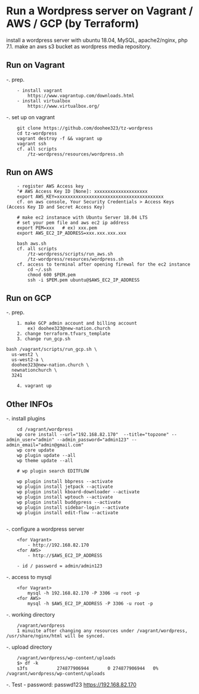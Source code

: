 # Run a Wordpress server on Vagrant / AWS / GCP (by Terraform)

install a wordpress server with ubuntu 18.04, MySQL, apache2/nginx, php 7.1. 
make an aws s3 bucket as wordpress media repository.

## Run on Vagrant
-. prep.
```
    - install vagrant
        https://www.vagrantup.com/downloads.html
    - install virtualbox
        https://www.virtualbox.org/

```
-. set up on vagrant
```
    git clone https://github.com/doohee323/tz-wordpress
    cd tz-wordpress
	vagrant destroy -f && vagrant up
	vagrant ssh
	cf. all scripts
		/tz-wordpress/resources/wordpress.sh
```

## Run on AWS
```
	- register AWS Access key
	"# AWS Access Key ID [None]: xxxxxxxxxxxxxxxxxxxx
	export AWS_KEY=xxxxxxxxxxxxxxxxxxxxxxxxxxxxxxxxxxxxxxxx
	cf. on aws console, Your Security Credentials > Access Keys (Access Key ID and Secret Access Key)

	# make ec2 instanace with Ubuntu Server 18.04 LTS
	# set your pem file and aws ec2 ip address 
	export PEM=xxx   # ex) xxx.pem
	export AWS_EC2_IP_ADDRESS=xxx.xxx.xxx.xxx

	bash aws.sh
	cf. all scripts
		/tz-wordpress/scripts/run_aws.sh
		/tz-wordpress/resources/wordpress.sh
	cf. access to terminal after opening firewal for the ec2 instance
		cd ~/.ssh
		chmod 600 $PEM.pem
		ssh -i $PEM.pem ubuntu@$AWS_EC2_IP_ADDRESS
```

## Run on GCP
-. prep.
```
	1. make GCP admin account and billing account
        ex) doohee323@new-nation.church
    2. change terraform.tfvars_template
    3. change run_gcp.sh

bash /vagrant/scripts/run_gcp.sh \
  us-west2 \
  us-west2-a \
  doohee323@new-nation.church \
  newnationchurch \
  3241

    4. vagrant up

```

## Other INFOs
-. install plugins
```
	cd /vagrant/wordpress
	wp core install --url="192.168.82.170"  --title="topzone" --admin_user="admin" --admin_password="admin123" --admin_email="admin@gmail.com"
	wp core update
	wp plugin update --all
	wp theme update --all
	
	# wp plugin search EDITFLOW

	wp plugin install bbpress --activate
	wp plugin install jetpack --activate
	wp plugin install kboard-downloader --activate
	wp plugin install wptouch --activate
	wp plugin install buddypress --activate
	wp plugin install sidebar-login --activate
	wp plugin install edit-flow --activate
	
```

-. configure a wordpress server
```
	<for Vagrant>
		- http://192.168.82.170 
	<for AWS>
		- http://$AWS_EC2_IP_ADDRESS
		
	- id / password = admin/admin123
```

-. access to mysql
```
	<for Vagrant>
		mysql -h 192.168.82.170 -P 3306 -u root -p
	<for AWS>
		mysql -h $AWS_EC2_IP_ADDRESS -P 3306 -u root -p 
```

-. working directory
```
	/vagrant/wordpress 
	1 minuite after changing any resources under /vagrant/wordpress, /usr/share/nginx/html will be synced.
```

-. upload directory
```
	/vagrant/wordpress/wp-content/uploads
	$> df -k
	s3fs           274877906944       0 274877906944   0% /vagrant/wordpress/wp-content/uploads
```

-. Test
	- password: passwd123
	https://192.168.82.170



